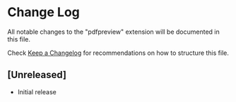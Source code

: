 # Change Log

All notable changes to the "pdfpreview" extension will be documented in this file.

Check [Keep a Changelog](http://keepachangelog.com/) for recommendations on how to structure this file.

## [Unreleased]

- Initial release